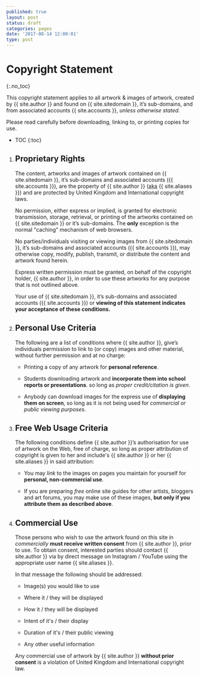 ```yaml
---
published: true
layout: post
status: draft
categories: pages
date: '2017-08-14 12:00:01'
type: post
---
```

# Copyright Statement
{:.no_toc}

This copyright statement applies to all artwork & images of artwork, created by {{ site.author }} and found on
{{ site.sitedomain }}, it’s sub-domains, and from associated accounts {{ site.accounts }}, _unless otherwise stated_.

Please read carefully before downloading, linking to, or printing copies for use.

<!--excerpt-->

* TOC
{:toc}

1. ## Proprietary Rights

    The content, artworks and images of artwork contained on {{ site.sitedomain }}, it’s sub-domains and associated accounts ({{ site.accounts }}), are the property of {{ site.author }} (<abbr title="also known as">aka</abbr> {{ site.aliases }}) and are protected by United Kingdom and International copyright laws.

    No permission, either express or implied, is granted for electronic transmission, storage, retrieval, or printing of the artworks contained on {{ site.sitedomain }} or it’s sub-domains. The **only** exception is the normal "caching" mechanism of web browsers.

    No parties/individuals visiting or viewing images from {{ site.sitedomain }}, it’s sub-domains and associated accounts ({{ site.accounts }}), may otherwise copy, modify, publish, transmit, or distribute the content and artwork found herein.

    Express written permission must be granted, on behalf of the copyright holder, {{ site.author }}, in order to use these artworks for any purpose that is not outlined above.

    Your use of {{ site.sitedomain }}, it’s sub-domains and associated accounts ({{ site.accounts }}) or **viewing of this statement indicates your acceptance of these conditions.**

1. ## Personal Use Criteria

    The following are a list of conditions where {{ site.author }}, give’s individuals permission to link to (or copy) images and other material, without further permission and at no charge:

    - Printing a copy of any artwork for **personal reference**.

    - Students downloading artwork and **incorporate them into school reports or presentations**. so long as _proper credit/citation is given_.

    - Anybody can download images for the express use of **displaying them on screen**, so long as it is not being used for _commercial or public viewing purposes_.

1. ## Free Web Usage Criteria

    The following conditions define {{ site.author }}’s authorisation for use of artwork on the Web, free of charge, so long as proper attribution of copyright is given to her and include's {{ site.author }} or her {{ site.aliases }} in said attribution:

    - You may _link_ to the images on pages you maintain for yourself for **personal, non-commercial use**.

    - If you are preparing _free_ online site guides for other artists, bloggers and art forums, you may make use of these images, **but only if you attribute them as described above**.

1. ## Commercial Use

    Those persons who wish to use the artwork found on this site in _commercially_ **must receive written consent** from {{ site.author }}, prior to use. To obtain consent, interested parties should contact {{ site.author }} via by direct message on Instagram / YouTube using the appropriate user name {{ site.aliases }}.

    In that message the following should be addressed:

    - Image(s) you would like to use

    - Where it / they will be displayed

    - How it / they will be displayed

    - Intent of it's / their display

    - Duration of it's / their public viewing

    - Any other useful information

    Any commercial use of artwork by {{ site.author }} **without prior consent** is a violation of United Kingdom and International copyright law.

